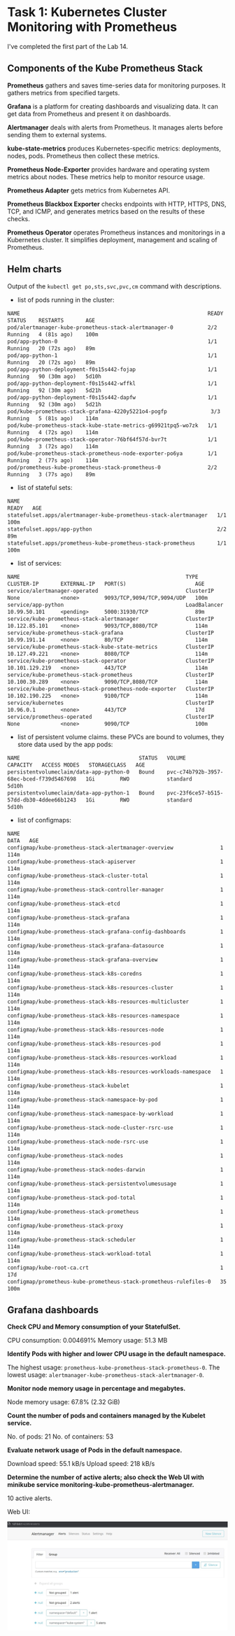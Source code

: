 # Task 1: Kubernetes Cluster Monitoring with Prometheus

I've completed the first part of the Lab 14.

## **Components of the Kube Prometheus Stack**

**Prometheus** gathers and saves time-series data for monitoring purposes. It gathers metrics from specified targets.

**Grafana** is a platform for creating dashboards and visualizing data. It can get data from Prometheus and present it on dashboards.

**Alertmanager** deals with alerts from Prometheus. It manages alerts before sending them to external systems.

**kube-state-metrics** produces Kubernetes-specific metrics: deployments, nodes, pods. Prometheus then collect these metrics.

**Prometheus Node-Exporter** provides hardware and operating system metrics about nodes. These metrics help to monitor resource usage.

**Prometheus Adapter** gets metrics from Kubernetes API.

**Prometheus Blackbox Exporter** checks endpoints with HTTP, HTTPS, DNS, TCP, and ICMP, and generates metrics based on the results of these checks.

**Prometheus Operator** operates Prometheus instances and monitorings in a Kubernetes cluster. It simplifies deployment, management and scaling of Prometheus.

## **Helm charts**

Output of the `kubectl get po,sts,svc,pvc,cm` command with descriptions.

- list of pods running in the cluster:

```
NAME                                                            READY   STATUS    RESTARTS       AGE
pod/alertmanager-kube-prometheus-stack-alertmanager-0           2/2     Running   4 (81s ago)    100m
pod/app-python-0                                                1/1     Running   20 (72s ago)   89m
pod/app-python-1                                                1/1     Running   20 (72s ago)   89m
pod/app-python-deployment-f0s15s442-fojap                       1/1     Running   90 (30m ago)   5d10h
pod/app-python-deployment-f0s15s442-wffkl                       1/1     Running   92 (30m ago)   5d21h
pod/app-python-deployment-f0s15s442-dapfw                       1/1     Running   92 (30m ago)   5d21h
pod/kube-prometheus-stack-grafana-4220y5221o4-pogfp              3/3     Running   5 (81s ago)    114m
pod/kube-prometheus-stack-kube-state-metrics-g69921tpq5-wo7zk   1/1     Running   4 (72s ago)    114m
pod/kube-prometheus-stack-operator-76bf64f57d-bvr7t             1/1     Running   3 (72s ago)    114m
pod/kube-prometheus-stack-prometheus-node-exporter-po6ya        1/1     Running   2 (77s ago)    114m
pod/prometheus-kube-prometheus-stack-prometheus-0               2/2     Running   3 (77s ago)    89m
```

- list of stateful sets:

```
NAME                                                               READY   AGE
statefulset.apps/alertmanager-kube-prometheus-stack-alertmanager   1/1     100m
statefulset.apps/app-python                                        2/2     89m
statefulset.apps/prometheus-kube-prometheus-stack-prometheus       1/1     100m
```

- list of services:

```
NAME                                                     TYPE           CLUSTER-IP       EXTERNAL-IP   PORT(S)                      AGE
service/alertmanager-operated                            ClusterIP      None             <none>        9093/TCP,9094/TCP,9094/UDP   100m
service/app-python                                       LoadBalancer   10.99.50.101     <pending>     5000:31930/TCP               89m
service/kube-prometheus-stack-alertmanager               ClusterIP      10.122.85.101    <none>        9093/TCP,8080/TCP            114m
service/kube-prometheus-stack-grafana                    ClusterIP      10.99.191.14     <none>        80/TCP                       114m
service/kube-prometheus-stack-kube-state-metrics         ClusterIP      10.127.49.221    <none>        8080/TCP                     114m
service/kube-prometheus-stack-operator                   ClusterIP      10.101.129.219   <none>        443/TCP                      114m
service/kube-prometheus-stack-prometheus                 ClusterIP      10.100.30.289    <none>        9090/TCP,8080/TCP            114m
service/kube-prometheus-stack-prometheus-node-exporter   ClusterIP      10.102.190.225   <none>        9100/TCP                     114m
service/kubernetes                                       ClusterIP      10.96.0.1        <none>        443/TCP                      17d
service/prometheus-operated                              ClusterIP      None             <none>        9090/TCP                     100m
```

- list of persistent volume claims. these PVCs are bound to volumes, they store data used by the app pods:

```
NAME                                      STATUS   VOLUME                                     CAPACITY   ACCESS MODES   STORAGECLASS   AGE
persistentvolumeclaim/data-app-python-0   Bound    pvc-c74b792b-3957-68ec-bced-f739d5467698   1Gi        RWO            standard       5d10h
persistentvolumeclaim/data-app-python-1   Bound    pvc-23f6ce57-b515-57dd-db30-4ddee66b1243   1Gi        RWO            standard       5d10h
```

- list of configmaps:

```
NAME                                                                DATA   AGE
configmap/kube-prometheus-stack-alertmanager-overview               1      114m
configmap/kube-prometheus-stack-apiserver                           1      114m
configmap/kube-prometheus-stack-cluster-total                       1      114m
configmap/kube-prometheus-stack-controller-manager                  1      114m
configmap/kube-prometheus-stack-etcd                                1      114m
configmap/kube-prometheus-stack-grafana                             1      114m
configmap/kube-prometheus-stack-grafana-config-dashboards           1      114m
configmap/kube-prometheus-stack-grafana-datasource                  1      114m
configmap/kube-prometheus-stack-grafana-overview                    1      114m
configmap/kube-prometheus-stack-k8s-coredns                         1      114m
configmap/kube-prometheus-stack-k8s-resources-cluster               1      114m
configmap/kube-prometheus-stack-k8s-resources-multicluster          1      114m
configmap/kube-prometheus-stack-k8s-resources-namespace             1      114m
configmap/kube-prometheus-stack-k8s-resources-node                  1      114m
configmap/kube-prometheus-stack-k8s-resources-pod                   1      114m
configmap/kube-prometheus-stack-k8s-resources-workload              1      114m
configmap/kube-prometheus-stack-k8s-resources-workloads-namespace   1      114m
configmap/kube-prometheus-stack-kubelet                             1      114m
configmap/kube-prometheus-stack-namespace-by-pod                    1      114m
configmap/kube-prometheus-stack-namespace-by-workload               1      114m
configmap/kube-prometheus-stack-node-cluster-rsrc-use               1      114m
configmap/kube-prometheus-stack-node-rsrc-use                       1      114m
configmap/kube-prometheus-stack-nodes                               1      114m
configmap/kube-prometheus-stack-nodes-darwin                        1      114m
configmap/kube-prometheus-stack-persistentvolumesusage              1      114m
configmap/kube-prometheus-stack-pod-total                           1      114m
configmap/kube-prometheus-stack-prometheus                          1      114m
configmap/kube-prometheus-stack-proxy                               1      114m
configmap/kube-prometheus-stack-scheduler                           1      114m
configmap/kube-prometheus-stack-workload-total                      1      114m
configmap/kube-root-ca.crt                                          1      17d
configmap/prometheus-kube-prometheus-stack-prometheus-rulefiles-0   35     100m
```

## **Grafana dashboards**

**Check CPU and Memory consumption of your StatefulSet.**

CPU consumption: 0.004691%
Memory usage: 51.3 MB

**Identify Pods with higher and lower CPU usage in the default namespace.**

The highest usage: `prometheus-kube-prometheus-stack-prometheus-0`.
The lowest usage: `alertmanager-kube-prometheus-stack-alertmanager-0`.

**Monitor node memory usage in percentage and megabytes.**

Node memory usage: 67.8% (2.32 GiB)

**Count the number of pods and containers managed by the Kubelet service.**

No. of pods: 21
No. of containers: 53

**Evaluate network usage of Pods in the default namespace.**

Download speed: 55.1 kB/s Upload speed: 218 kB/s

**Determine the number of active alerts; also check the Web UI with minikube service monitoring-kube-prometheus-alertmanager.**

10 active alerts.

Web UI:

![alt text](screenshots/web_ui.jpg)